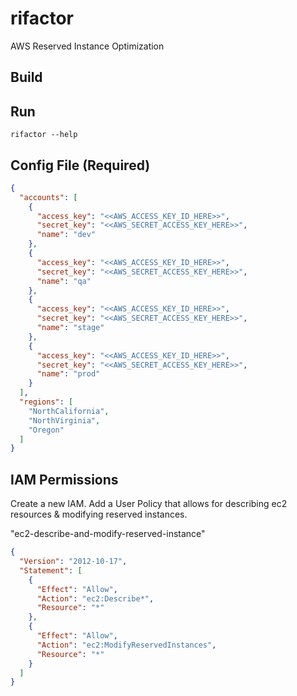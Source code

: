 # rifactor

AWS Reserved Instance Optimization

## Build


## Run

    rifactor --help

## Config File (Required)

```json
{
  "accounts": [
    {
      "access_key": "<<AWS_ACCESS_KEY_ID_HERE>>",
      "secret_key": "<<AWS_SECRET_ACCESS_KEY_HERE>>",
      "name": "dev"
    },
    {
      "access_key": "<<AWS_ACCESS_KEY_ID_HERE>>",
      "secret_key": "<<AWS_SECRET_ACCESS_KEY_HERE>>",
      "name": "qa"
    },
    {
      "access_key": "<<AWS_ACCESS_KEY_ID_HERE>>",
      "secret_key": "<<AWS_SECRET_ACCESS_KEY_HERE>>",
      "name": "stage"
    },
    {
      "access_key": "<<AWS_ACCESS_KEY_ID_HERE>>",
      "secret_key": "<<AWS_SECRET_ACCESS_KEY_HERE>>",
      "name": "prod"
    }
  ],
  "regions": [
    "NorthCalifornia",
    "NorthVirginia",
    "Oregon"
  ]
}
```

## IAM Permissions

Create a new IAM.  Add a User Policy that allows for describing ec2
resources & modifying reserved instances.

"ec2-describe-and-modify-reserved-instance"

```json
{
  "Version": "2012-10-17",
  "Statement": [
    {
      "Effect": "Allow",
      "Action": "ec2:Describe*",
      "Resource": "*"
    },
    {
      "Effect": "Allow",
      "Action": "ec2:ModifyReservedInstances",
      "Resource": "*"
    }
  ]
}
```
